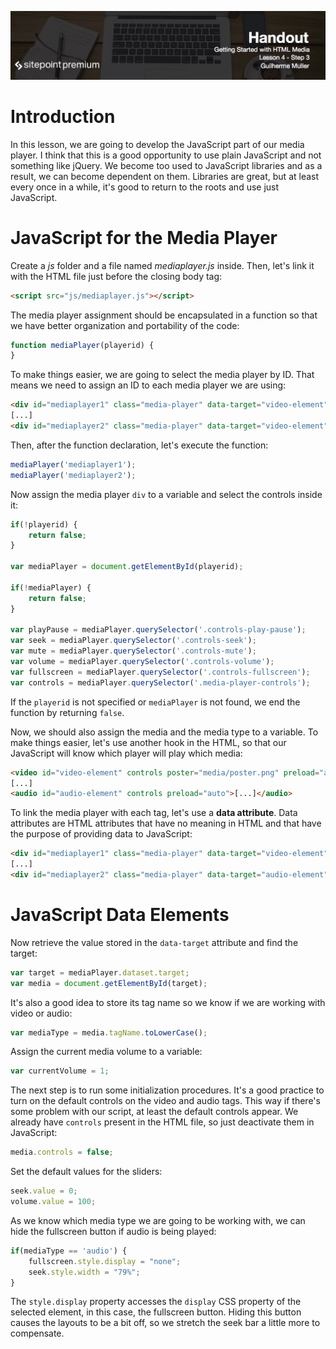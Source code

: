 ![](Getting_Started_with_HTML_Media_handouts/headings/lesson_4.3.jpg)

# Introduction

In this lesson, we are going to develop the JavaScript part of our media player. I think that this is a good opportunity to use plain JavaScript and not something like jQuery. We become too used to JavaScript libraries and as a result, we can become dependent on them. Libraries are great, but at least every once in a while, it's good to return to the roots and use just JavaScript.

# JavaScript for the Media Player

Create a *js* folder and a file named *mediaplayer.js* inside. Then, let's link it with the HTML file just before the closing body tag:

```html
<script src="js/mediaplayer.js"></script>
```

The media player assignment should be encapsulated in a function so that we have better organization and portability of the code:

```js
function mediaPlayer(playerid) {
}
```

To make things easier, we are going to select the media player by ID. That means we need to assign an ID to each media player we are using:

```html
<div id="mediaplayer1" class="media-player" data-target="video-element"></div>
[...]
<div id="mediaplayer2" class="media-player" data-target="video-element"></div>
```

Then, after the function declaration, let's execute the function:

```js
mediaPlayer('mediaplayer1');
mediaPlayer('mediaplayer2');
```

Now assign the media player `div` to a variable and select the controls inside it:

```js
if(!playerid) {
	return false;
}

var mediaPlayer = document.getElementById(playerid);

if(!mediaPlayer) {
	return false;
}

var playPause = mediaPlayer.querySelector('.controls-play-pause');
var seek = mediaPlayer.querySelector('.controls-seek');
var mute = mediaPlayer.querySelector('.controls-mute');
var volume = mediaPlayer.querySelector('.controls-volume');
var fullscreen = mediaPlayer.querySelector('.controls-fullscreen');
var controls = mediaPlayer.querySelector('.media-player-controls');

```

If the `playerid` is not specified or `mediaPlayer` is not found, we end the function by returning `false`.

Now, we should also assign the media and the media type to a variable. To make things easier, let's use another hook in the HTML, so that our JavaScript will know which player will play which media:

```html
<video id="video-element" controls poster="media/poster.png" preload="auto">[...]</video>
[...]
<audio id="audio-element" controls preload="auto">[...]</audio>
```

To link the media player with each tag, let's use a **data attribute**. Data attributes are HTML attributes that have no meaning in HTML and that have the purpose of providing data to JavaScript:

```html
<div id="mediaplayer1" class="media-player" data-target="video-element">[...]</div>
[...]
<div id="mediaplayer2" class="media-player" data-target="audio-element">[...]</div>
```

# JavaScript Data Elements

Now retrieve the value stored in the `data-target` attribute and find the target:

```js
var target = mediaPlayer.dataset.target;
var media = document.getElementById(target);
```

It's also a good idea to store its tag name so we know if we are working with video or audio:

```js
var mediaType = media.tagName.toLowerCase();
```

Assign the current media volume to a variable:

```js
var currentVolume = 1;
```

The next step is to run some initialization procedures. It's a good practice to turn on the default controls on the video and audio tags. This way if there's some problem with our script, at least the default controls appear. We already have `controls` present in the HTML file, so just deactivate them in JavaScript:

```js
media.controls = false;
```

Set the default values for the sliders:

```js
seek.value = 0;
volume.value = 100;
```

As we know which media type we are going to be working with, we can hide the fullscreen button if audio is being played:

```js
if(mediaType == 'audio') {
	fullscreen.style.display = "none";
	seek.style.width = "79%";
}
```

The `style.display` property accesses the `display` CSS property of the selected element, in this case, the fullscreen button. Hiding this button causes the layouts to be a bit off, so we stretch the seek bar a little more to compensate.